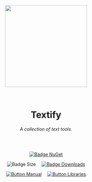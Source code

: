 
<div align = center>

<br>
<br>
    
<img
  src = 'https://cdn.jsdelivr.net/gh/Aptivi/Textify@main/assets/OfficialAppIcon-Textify-512.png'
  width = 256
  align = center
/>

<br>

# Textify
    
*A collection of text tools.*

<br>
<br>

[![Badge NuGet]][NuGet]

![Badge Size]   
[![Badge Downloads]][Releases]

[![Button Manual]][Manual]   
[![Button Libraries]][Libraries]

</div>
    
<br>

</div>


<!----------------------------------------------------------------------------->

[Releases]: https://github.com/Aptivi/Textify/releases
[NuGet]: https://www.nuget.org/packages/Textify.Offline/

[Libraries]: https://aptivi.gitbook.io/textify-manual/project-dependencies
[Manual]: https://aptivi.gitbook.io/textify-manual/

<!----------------------------------[ Badges ]--------------------------------->

[Badge Downloads]: https://img.shields.io/github/downloads/Aptivi/Textify/total?color=217346&label=Downloads&style=for-the-badge&logoColor=white&logo=DocuSign&labelColor=2d9d5f
[Badge NuGet]: https://img.shields.io/nuget/vpre/Textify.Offline?color=012f52&style=for-the-badge&logoColor=white&logo=NuGet&labelColor=004880
[Badge Size]: https://img.shields.io/github/repo-size/Aptivi/Textify?color=bb4a28&label=size&logoColor=white&style=for-the-badge&logo=GoogleAnalytics&labelColor=E85C33


<!---------------------------------[ Buttons ]--------------------------------->

[Button Libraries]: https://img.shields.io/badge/Libraries-EA8220?style=for-the-badge&logoColor=white&logo=AzureArtifacts
[Button Manual]: https://img.shields.io/badge/Docs-blueviolet?style=for-the-badge&logoColor=white&logo=GitBook
